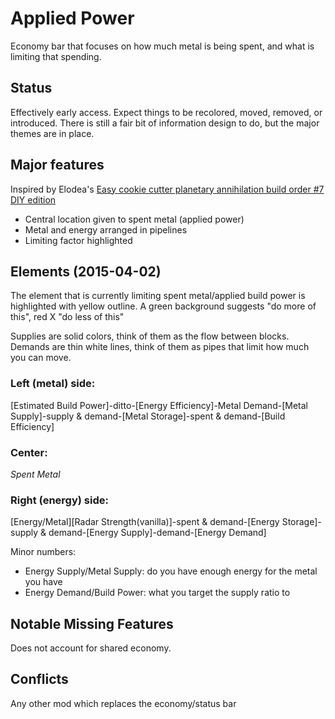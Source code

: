 # Applied Power

Economy bar that focuses on how much metal is being spent, and what is limiting that spending.

## Status

Effectively early access.  Expect things to be recolored, moved, removed, or introduced. There is still a fair bit of information design to do, but the major themes are in place.

## Major features

Inspired by Elodea's [Easy cookie cutter planetary annihilation build order #7 DIY edition](https://forums.uberent.com/threads/cookie-cutter-builds-for-new-players.59452/#post-1059439)

- Central location given to spent metal (applied power)
- Metal and energy arranged in pipelines
- Limiting factor highlighted

## Elements (2015-04-02)

The element that is currently limiting spent metal/applied build power is highlighted with yellow outline.  A green background suggests "do more of this", red X "do less of this"

Supplies are solid colors, think of them as the flow between blocks.  Demands are thin white lines, think of them as pipes that limit how much you can move.

### Left (metal) side:

[Estimated Build Power]-ditto-[Energy Efficiency]-Metal Demand-[Metal Supply]-supply & demand-[Metal Storage]-spent & demand-[Build Efficiency]

### Center:

*Spent Metal*

### Right (energy) side:

[Energy/Metal][Radar Strength(vanilla)]-spent & demand-[Energy Storage]-supply & demand-[Energy Supply]-demand-[Energy Demand]

Minor numbers:
- Energy Supply/Metal Supply: do you have enough energy for the metal you have
- Energy Demand/Build Power: what you target the supply ratio to

## Notable Missing Features

Does not account for shared economy.

## Conflicts

Any other mod which replaces the economy/status bar
